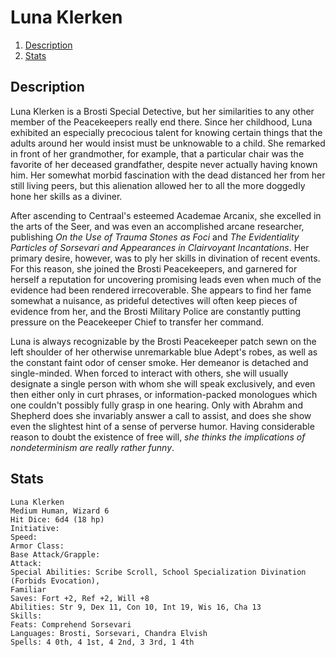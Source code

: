 # Luna Klerken

1. [Description](#description)
2. [Stats](#stats)

## Description

Luna Klerken is a Brosti Special Detective, but her similarities to any other member of the Peacekeepers really end there. Since her childhood, Luna exhibited an especially precocious talent for knowing certain things that the adults around her would insist must be unknowable to a child. She remarked in front of her grandmother, for example, that a particular chair was the favorite of her deceased grandfather, despite never actually having known him. Her somewhat morbid fascination with the dead distanced her from her still living peers, but this alienation allowed her to all the more doggedly hone her skills as a diviner. 

After ascending to Centraal's esteemed Academae Arcanix, she excelled in the arts of the Seer, and was even an accomplished arcane researcher, publishing _On the Use of Trauma Stones as Foci_ and _The Evidentiality Particles of Sorsevari and Appearances in Clairvoyant Incantations_. Her primary desire, however, was to ply her skills in divination of recent events. For this reason, she joined the Brosti Peacekeepers, and garnered for herself a reputation for uncovering promising leads even when much of the evidence had been rendered irrecoverable. She appears to find her fame somewhat a nuisance, as prideful detectives will often keep pieces of evidence from her, and the Brosti Military Police are constantly putting pressure on the Peacekeeper Chief to transfer her command.

Luna is always recognizable by the Brosti Peacekeeper patch sewn on the left shoulder of her otherwise unremarkable blue Adept's robes, as well as the constant faint odor of censer smoke. Her demeanor is detached and single-minded. When forced to interact with others, she will usually designate a single person with whom she will speak exclusively, and even then either only in curt phrases, or information-packed monologues which one couldn't possibly fully grasp in one hearing. Only with Abrahm and Shepherd does she invariably answer a call to assist, and does she show even the slightest hint of a sense of perverse humor. Having considerable reason to doubt the existence of free will, _she thinks the implications of nondeterminism are really rather funny_.

## Stats
```
Luna Klerken
Medium Human, Wizard 6
Hit Dice: 6d4 (18 hp)
Initiative:
Speed:
Armor Class: 
Base Attack/Grapple:
Attack:
Special Abilities: Scribe Scroll, School Specialization Divination (Forbids Evocation),
Familiar
Saves: Fort +2, Ref +2, Will +8
Abilities: Str 9, Dex 11, Con 10, Int 19, Wis 16, Cha 13
Skills:
Feats: Comprehend Sorsevari
Languages: Brosti, Sorsevari, Chandra Elvish
Spells: 4 0th, 4 1st, 4 2nd, 3 3rd, 1 4th
```
